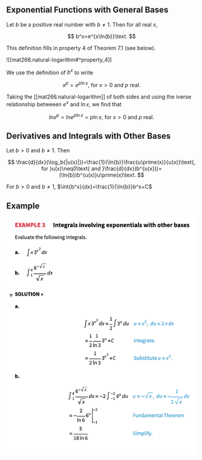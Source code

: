 ## Exponential Functions with General Bases

Let $b$ be a positive real number with $b\neq1$. Then for all real $x$,

$$
b^x=e^{x\ln{b}}\text.
$$

This definition fills in property 4 of Theorem 7.1 (see below).

![[mat266.natural-logarithm#^property_4]]

We use the definition of $b^x$ to write

$$
x^p=e^{p\ln{x}}\text{, for }x>0\text{ and }p\text{ real.}
$$

Taking the [[mat266.natural-logarithm]] of both sides and using the iverse relationship betweeen $e^x$ and $\ln{x}$, we find that

$$
lnx^p=ln{e^{p\ln{x}}}=p\ln{x}\text{, for }x>0\text{ and }p\text{ real.}
$$

## Derivatives and Integrals with Other Bases

Let $b>0$ and $b\neq1$. Then

$$
\frac{d}{dx}(\log_b{|u(x)|})=\frac{1}{\ln{b}}\frac{u\prime(x)}{u(x)}\text{, for }u(x)\neq0\text{ and }\frac{d}{dx}(b^{u(x)})=(\ln{b})b^{u(x)}u\prime(x)\text.
$$

For $b>0$ and $b\neq1$, $\int{b^x}{dx}=\frac{1}{\ln{b}}b^x+C$

## Example

![](/assets/images/2022-02-23-09-52-13.png)